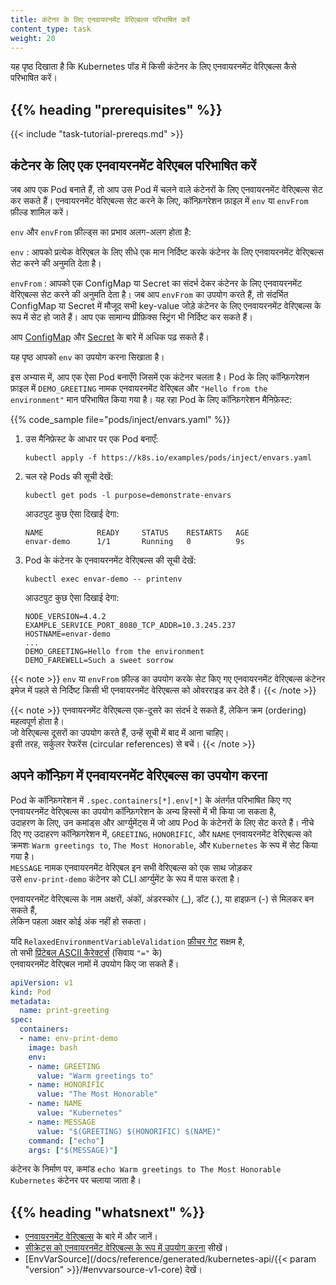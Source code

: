 ```yaml
---
title: कंटेनर के लिए एनवायरनमेंट वेरिएबल्स परिभाषित करें
content_type: task
weight: 20
---
```


<!-- overview -->

यह पृष्ठ दिखाता है कि Kubernetes पॉड में किसी कंटेनर के लिए एनवायरनमेंट वेरिएबल्स कैसे परिभाषित करें।


## {{% heading "prerequisites" %}}

{{< include "task-tutorial-prereqs.md" >}}

<!-- steps -->

## कंटेनर के लिए एक एनवायरनमेंट वेरिएबल परिभाषित करें

जब आप एक Pod बनाते हैं, तो आप उस Pod में चलने वाले कंटेनरों के लिए एनवायरनमेंट वेरिएबल्स सेट कर सकते हैं।
एनवायरनमेंट वेरिएबल्स सेट करने के लिए, कॉन्फ़िगरेशन फ़ाइल में `env` या `envFrom` फ़ील्ड शामिल करें।

`env` और `envFrom` फ़ील्ड्स का प्रभाव अलग-अलग होता है:

`env`
: आपको प्रत्येक वेरिएबल के लिए सीधे एक मान निर्दिष्ट करके कंटेनर के लिए एनवायरनमेंट वेरिएबल्स सेट करने की अनुमति देता है।

`envFrom`
: आपको एक ConfigMap या Secret का संदर्भ देकर कंटेनर के लिए एनवायरनमेंट वेरिएबल्स सेट करने की अनुमति देता है।
जब आप `envFrom` का उपयोग करते हैं, तो संदर्भित ConfigMap या Secret में मौजूद सभी key-value जोड़े कंटेनर के लिए एनवायरनमेंट वेरिएबल्स के रूप में सेट हो जाते हैं।
आप एक सामान्य प्रीफ़िक्स स्ट्रिंग भी निर्दिष्ट कर सकते हैं।

आप [ConfigMap](/docs/tasks/configure-pod-container/configure-pod-configmap/#configure-all-key-value-pairs-in-a-configmap-as-container-environment-variables)
और [Secret](/docs/tasks/inject-data-application/distribute-credentials-secure/#configure-all-key-value-pairs-in-a-secret-as-container-environment-variables) के बारे में अधिक पढ़ सकते हैं।

यह पृष्ठ आपको `env` का उपयोग करना सिखाता है।

इस अभ्यास में, आप एक ऐसा Pod बनाएँगे जिसमें एक कंटेनर चलता है।
Pod के लिए कॉन्फ़िगरेशन फ़ाइल में `DEMO_GREETING` नामक एनवायरनमेंट वेरिएबल और `"Hello from the environment"` मान परिभाषित किया गया है।
यह रहा Pod के लिए कॉन्फ़िगरेशन मैनिफ़ेस्ट:

{{% code_sample file="pods/inject/envars.yaml" %}}

1. उस मैनिफ़ेस्ट के आधार पर एक Pod बनाएँ:

   ```shell
   kubectl apply -f https://k8s.io/examples/pods/inject/envars.yaml
   ```

2. चल रहे Pods की सूची देखें:

   ```shell
   kubectl get pods -l purpose=demonstrate-envars
   ```
   आउटपुट कुछ ऐसा दिखाई देगा:

   ```
   NAME            READY     STATUS    RESTARTS   AGE
   envar-demo      1/1       Running   0          9s
   ```

3. Pod के कंटेनर के एनवायरनमेंट वेरिएबल्स की सूची देखें:

   ```shell
   kubectl exec envar-demo -- printenv
   ```

   आउटपुट कुछ ऐसा दिखाई देगा:

   ```
   NODE_VERSION=4.4.2
   EXAMPLE_SERVICE_PORT_8080_TCP_ADDR=10.3.245.237
   HOSTNAME=envar-demo
   ...
   DEMO_GREETING=Hello from the environment
   DEMO_FAREWELL=Such a sweet sorrow
   ```


{{< note >}}
`env` या `envFrom` फ़ील्ड का उपयोग करके सेट किए गए एनवायरनमेंट वेरिएबल्स कंटेनर इमेज में पहले से निर्दिष्ट किसी भी एनवायरनमेंट वेरिएबल्स को ओवरराइड कर देते हैं।
{{< /note >}}

{{< note >}}
एनवायरनमेंट वेरिएबल्स एक-दूसरे का संदर्भ दे सकते हैं, लेकिन क्रम (ordering) महत्वपूर्ण होता है।  
जो वेरिएबल्स दूसरों का उपयोग करते हैं, उन्हें सूची में बाद में आना चाहिए।  
इसी तरह, सर्कुलर रेफरेंस (circular references) से बचें।
{{< /note >}}

## अपने कॉन्फ़िग में एनवायरनमेंट वेरिएबल्स का उपयोग करना

Pod के कॉन्फ़िगरेशन में `.spec.containers[*].env[*]` के अंतर्गत परिभाषित किए गए  
एनवायरनमेंट वेरिएबल्स का उपयोग कॉन्फ़िगरेशन के अन्य हिस्सों में भी किया जा सकता है,  
उदाहरण के लिए, उन कमांड्स और आर्ग्युमेंट्स में जो आप Pod के कंटेनरों के लिए सेट करते हैं।
नीचे दिए गए उदाहरण कॉन्फ़िगरेशन में, `GREETING`, `HONORIFIC`, और `NAME` एनवायरनमेंट वेरिएबल्स को  
क्रमशः `Warm greetings to`, `The Most Honorable`, और `Kubernetes` के रूप में सेट किया गया है।  
`MESSAGE` नामक एनवायरनमेंट वेरिएबल इन सभी वेरिएबल्स को एक साथ जोड़कर  
उसे `env-print-demo` कंटेनर को CLI आर्ग्युमेंट के रूप में पास करता है।

एनवायरनमेंट वेरिएबल्स के नाम अक्षरों, अंकों, अंडरस्कोर (_), डॉट (.), या हाइफ़न (-) से मिलकर बन सकते हैं,  
लेकिन पहला अक्षर कोई अंक नहीं हो सकता।

यदि `RelaxedEnvironmentVariableValidation` [फ़ीचर गेट](/docs/reference/command-line-tools-reference/feature-gates/) सक्षम है,  
तो सभी [प्रिंटेबल ASCII कैरेक्टर्स](https://www.ascii-code.com/characters/printable-characters) (सिवाय `"="` के)  
एनवायरनमेंट वेरिएबल नामों में उपयोग किए जा सकते हैं।

```yaml
apiVersion: v1
kind: Pod
metadata:
  name: print-greeting
spec:
  containers:
  - name: env-print-demo
    image: bash
    env:
    - name: GREETING
      value: "Warm greetings to"
    - name: HONORIFIC
      value: "The Most Honorable"
    - name: NAME
      value: "Kubernetes"
    - name: MESSAGE
      value: "$(GREETING) $(HONORIFIC) $(NAME)"
    command: ["echo"]
    args: ["$(MESSAGE)"]
```

कंटेनर के निर्माण पर, कमांड `echo Warm greetings to The Most Honorable Kubernetes` कंटेनर पर चलाया जाता है।

## {{% heading "whatsnext" %}}

* [एनवायरनमेंट वेरिएबल्स](/docs/tasks/inject-data-application/environment-variable-expose-pod-information/) के बारे में और जानें।
* [सीक्रेट्स को एनवायरनमेंट वेरिएबल्स के रूप में उपयोग करना](/docs/concepts/configuration/secret/#using-secrets-as-environment-variables) सीखें।
* [EnvVarSource](/docs/reference/generated/kubernetes-api/{{< param "version" >}}/#envvarsource-v1-core) देखें।
